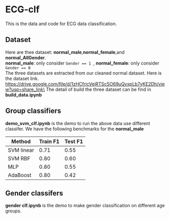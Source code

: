 # ECG-clf
This is the data and code for ECG data classification.

## Dataset
Here are thee dataset: **normal_male**,**normal_female**,and **normal_AllGender**.\
**normal_male**: only consider ```Gender == 1 ```,
**normal_female**: only consider ```Gender == 0 ```\
The three datasets are extracted from our cleaned normal dataset. Here is the dataset link. https://drive.google.com/file/d/1zHCfricVejRTScSO69uQvxpLb7yKE2Dh/view?usp=share_link\
The detail of build the three dataset can be find in **build_data.ipynb**
## Group classifiers
**demo_svm_clf.ipynb** is the demo to run the above data use different classifer. We have the following benchmarks for the **normal_male**

| Method | Train F1 | Test F1 |
| --- | --- | --- |
| SVM linear  | 0.71 | 0.55 |
| SVM RBF  | 0.80 | 0.60 |
| MLP  | 0.80 | 0.55 |
| AdaBoost | 0.80 | 0.42 |
## Gender classifers
**gender clf.ipynb** is the demo to make gender classification on different age groups. 

